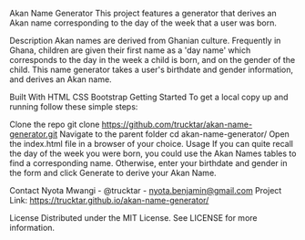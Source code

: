 Akan Name Generator
This project features a generator that derives an Akan name corresponding to the day of the week that a user was born.

Description
Akan names are derived from Ghanian culture. Frequently in Ghana, children are given their first name as a 'day name' which corresponds to the day in the week a child is born, and on the gender of the child. This name generator takes a user's birthdate and gender information, and derives an Akan name.

Built With
HTML
CSS
Bootstrap
Getting Started
To get a local copy up and running follow these simple steps:

Clone the repo
git clone https://github.com/trucktar/akan-name-generator.git
Navigate to the parent folder
cd akan-name-generator/
Open the index.html file in a browser of your choice.
Usage
If you can quite recall the day of the week you were born, you could use the Akan Names tables to find a corresponding name. Otherwise, enter your birthdate and gender in the form and click Generate to derive your Akan Name.

Contact
Nyota Mwangi - @trucktar - nyota.benjamin@gmail.com
Project Link: https://trucktar.github.io/akan-name-generator/

License
Distributed under the MIT License. See LICENSE for more information.